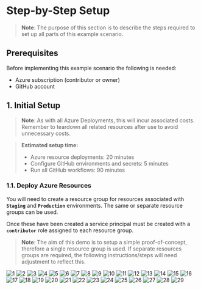 # Step-by-Step Setup

> **Note**:
> The purpose of this section is to describe the steps required to set up all parts of this example scenario.

## Prerequisites

Before implementing this example scenario the following is needed:

- Azure subscription (contributor or owner)
- GitHub account

## 1. Initial Setup

> **Note**:
> As with all Azure Deployments, this will incur associated costs. Remember to teardown all related resources after use to avoid unnecessary costs.

> **Estimated setup time:**
> - Azure resource deployments: 20 minutes
> - Configure GitHub environments and secrets: 5 minutes
> - Run all GitHub workflows: 90 minutes

### 1.1. Deploy Azure Resources

You will need to create a resource group for resources associated with **`Staging`** and **`Production`** environments. The same or separate resource groups can be used.

Once these have been created a service principal must be created with a **`contributor`** role assigned to each resource group.

> **Note**: The aim of this demo is to setup a simple proof-of-concept, therefore a single resource group is used. If separate resources groups are required, the following instructions/steps will need adjustment to reflect this.

![1](./images/setup/01.png)
![2](./images/setup/02.png)
![3](./images/setup/03.png)
![4](./images/setup/04.png)
![5](./images/setup/05.png)
![6](./images/setup/06.png)
![7](./images/setup/07.png)
![8](./images/setup/08.png)
![9](./images/setup/09.png)
![10](./images/setup/10.png)
![11](./images/setup/11.png)
![12](./images/setup/12.png)
![13](./images/setup/13.png)
![14](./images/setup/14.png)
![15](./images/setup/15.png)
![16](./images/setup/16.png)
![17](./images/setup/17.png)
![18](./images/setup/18.png)
![19](./images/setup/19.png)
![20](./images/setup/20.png)
![21](./images/setup/21.png)
![22](./images/setup/22.png)
![23](./images/setup/23.png)
![24](./images/setup/24.png)
![25](./images/setup/25.png)
![26](./images/setup/26.png)
![27](./images/setup/27.png)
![28](./images/setup/28.png)
![29](./images/setup/29.png)
